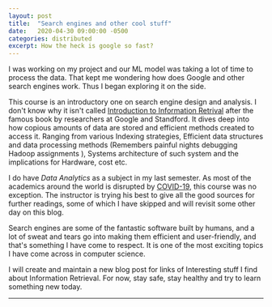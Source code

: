 ```yaml
---
layout: post
title:  "Search engines and other cool stuff"
date:   2020-04-30 09:00:00 -0500
categories: distributed
excerpt: How the heck is google so fast?
---
```


I was working on my project and our ML model was taking a lot of time to process the data. That kept me wondering how does Google and other search engines work. Thus I began exploring it on the side. 

This course is an introductory one on search engine design and analysis. I don't know why it isn't called [Introduction to Information Retrival](https://nlp.stanford.edu/IR-book/information-retrieval-book.html) after the famous book by researchers at Google and Standford. It dives deep into how copious amounts of data are stored and efficient methods created to access it. Ranging from various Indexing strategies, Efficient data structures and data processing methods (Remembers painful nights debugging Hadoop assignments ), Systems architecture of such system and the implications for Hardware, cost etc. 

I do have *Data Analytics* as a subject in my last semester. As most of the academics around the world is disrupted by [COVID-19](https://en.wikipedia.org/wiki/COVID-19_pandemic), this course was no exception. The instructor is trying his best to give all the good sources for further readings, some of which I have skipped and will revisit some other day on this blog.

Search engines are some of the fantastic software built by humans, and a lot of sweat and tears go into making them efficient and user-friendly, and that's something I have come to respect. It is one of the most exciting topics I have come across in computer science.

I will create and maintain a new blog post for links of Interesting stuff I find about Information Retrieval. For now, stay safe, stay healthy and try to learn something new today.

---